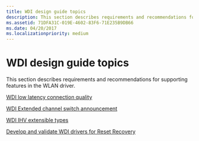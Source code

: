 ```yaml
---
title: WDI design guide topics
description: This section describes requirements and recommendations for supporting features in the WLAN driver.
ms.assetid: 71DFA31C-019E-4602-83F6-71E235B9DB66
ms.date: 04/20/2017
ms.localizationpriority: medium
---
```


# WDI design guide topics


This section describes requirements and recommendations for supporting features in the WLAN driver.

[WDI low latency connection quality](wdi-low-latency-connection-quality.md)

[WDI Extended channel switch announcement](wdi-extended-channel-switch-announcement--ecsa-.md)

[WDI IHV extensible types](wdi-ihv-extensible-types.md)

[Develop and validate WDI drivers for Reset Recovery](wdi-develop-and-validate-wdi-drivers-for-reset-recovery.md)

 

 





